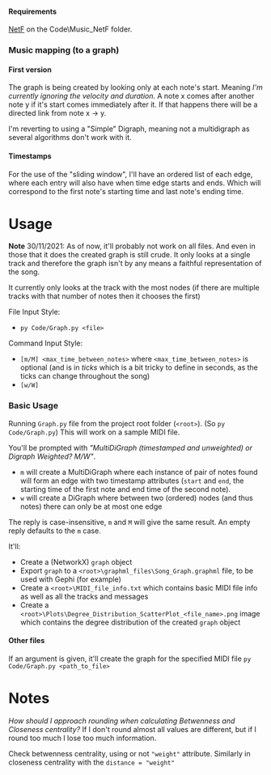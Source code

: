 #### Requirements
[NetF](https://github.com/vanessa-silva/NetF) on the Code\Music_NetF folder.



### Music mapping (to a graph)
#### First version
The graph is being created by looking only at each note's start. Meaning *I'm currently ignoring the velocity and duration*.
A note x comes after another note y if it's start comes immediately after it. If that happens there will be a directed link from note x -> y.

I'm reverting to using a "Simple" Digraph, meaning not a multidigraph as several algorithms don't work with it.
#### Timestamps
For the use of the "sliding window", I'll have an ordered list of each edge, where each entry will also have when time edge starts and ends. Which will correspond to the first note's starting time and last note's ending time.

# Usage
**Note** 30/11/2021: As of now, it'll probably not work on all files. And even in those that it does the created graph is still crude. It only looks at a single track and therefore the graph isn't by any means a faithful representation of the song.

It currently only looks at the track with the most nodes (if there are multiple tracks with that number of notes then it chooses the first)

File Input Style:
- `py Code/Graph.py <file>`

Command Input Style:
- `[m/M] <max_time_between_notes>` where `<max_time_between_notes>` is optional (and is in *ticks* which is a bit tricky to define in seconds, as the ticks can change throughout the song)
- `[w/W]`

### Basic Usage
Running `Graph.py` file from the project root folder (`<root>`). (So `py Code/Graph.py`)
This will work on a sample MIDI file.

You'll be prompted with *"MultiDiGraph (timestamped and unweighted) or Digraph Weighted? M/W"*.
- `m` will create a MultiDiGraph where each instance of pair of notes found will form an edge with two timestamp attributes (`start` and `end`, the starting time of the first note and end time of the second note).
- `w` will create a DiGraph where between two (ordered) nodes (and thus notes) there can only be at most one edge

The reply is case-insensitive, `m` and `M` will give the same result.
An empty reply defaults to the `m` case.


It'll:
- Create a (NetworkX) `graph` object
- Export `graph` to a `<root>\graphml_files\Song_Graph.graphml` file, to be used with Gephi (for example)
- Create a `<root>\MIDI_file_info.txt` which contains basic MIDI file info as well as all the tracks and messages
- Create a `<root>\Plots\Degree_Distribution_ScatterPlot_<file_name>.png` image which contains the degree distribution of the created `graph` object

#### Other files
If an argument is given, it'll create the graph for the specified MIDI file
`py Code/Graph.py <path_to_file>`






# Notes
*How should I approach rounding when calculating Betwenness and Closeness centrality?*
If I don't round almost all values are different, but if I round too much I lose too much information.

Check betwenness centrality, using or not `"weight"` attribute.
Similarly in closeness centrality with the `distance = "weight"`